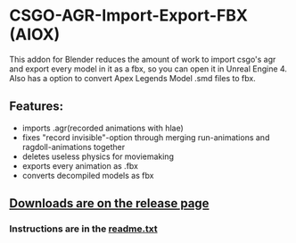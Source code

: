 # CSGO-AGR-Import-Export-FBX (AIOX)
This addon for Blender reduces the amount of work to import csgo's agr and export every model in it as a fbx,
so you can open it in Unreal Engine 4.
Also has a option to convert Apex Legends Model .smd files to fbx.

## Features:
- imports .agr(recorded animations with hlae)
- fixes "record invisible"-option through merging run-animations and ragdoll-animations together
- deletes useless physics for moviemaking
- exports every animation as .fbx
- converts decompiled models as fbx

## [Downloads are on the release page](https://github.com/Darkhandrob/CSGO-AGR-Import-Export-FBX/releases)

### Instructions are in the [readme.txt](https://github.com/Darkhandrob/CSGO-AGR-Import-Export-FBX/blob/master/aiox/readme.txt)

